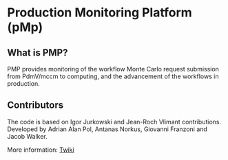 Production Monitoring Platform (pMp)
====

What is PMP?
---
PMP provides monitoring of the workflow Monte Carlo request submission from PdmV/mccm to computing, and the advancement of the workflows in production.

Contributors
---
The code is based on Igor Jurkowski and Jean-Roch Vlimant contributions. Developed by Adrian Alan Pol, Antanas Norkus, Giovanni Franzoni and Jacob Walker.

More information: [Twiki](https://twiki.cern.ch/twiki/bin/viewauth/CMS/PdmVpMp)
